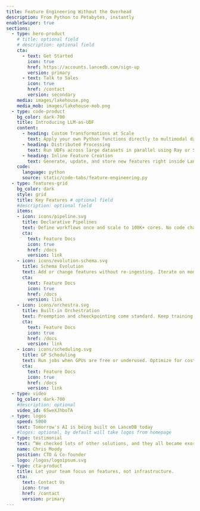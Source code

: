 ```yaml
---
title: Feature Engineering Without the Overhead
description: From Python to Petabytes, instantly
enableSwiper: true
sections:
  - type: hero-product
    # title: optional field
    # description: optional field
    cta:
      - text: Get Started
        icon: true
        href: https://accounts.lancedb.com/sign-up
        version: primary
      - text: Talk to Sales
        icon: true
        href: /contact
        version: secondary
    media: images/lakehouse.png
    media_mob: images/lakehouse-mob.png
  - type: code-product
    bg_color: dark-700
    title: Introducing LLM-as-UDF
    content:
      - heading: Custom Transformations at Scale
        text: Apply your own Python functions directly to multimodal datasets without exporting or duplicating data.
      - heading: Distributed Processing
        text: Run UDFs across large datasets in parallel using Ray or Spark, cutting feature generation time from days to hours.
      - heading: Inline Feature Creation
        text: Generate, update, and store new features right inside LanceDB for immediate use in training or analytics.
    code:
      language: python
      source: static/code-tabs/feature-engineering.py
  - type: features-grid
    bg_color: dark
    style: grid
    title: Key Features # optional field
    #description: optional field
    items:
    - icon: icons/pipeline.svg
      title: Declarative Pipelines
      text: Define workflows once and scale to 100K+ cores. No code changes needed to scale.
      cta: 
        text: Feature Docs
        icon: true
        href: /docs
        version: link
    - icon: icons/evolution-schema.svg
      title: Schema Evolution
      text: Add or change features without re-ingesting. Iterate on models with minimal engineering.
      cta: 
        text: Feature Docs
        icon: true
        href: /docs
        version: link
    - icon: icons/orchestra.svg
      title: Built-in Orchestration
      text: Preemption and cheeckpointing come standard. Keep training resilient without extra work.
      cta: 
        text: Feature Docs
        icon: true
        href: /docs
        version: link
    - icon: icons/scheduling.svg
      title: GP Scheduling
      text: Run jobs when GPUs are free or underused. Optimize for cost and throughput.
      cta: 
        text: Feature Docs
        icon: true
        href: /docs
        version: link
  - type: video
    bg_color: dark-700
    #description: optional
    video_id: 6SweXJhboTA
  - type: logos
    speed: 5000
    text: Tomorrow's AI is being built on LanceDB today
    #logos: optional, by default will take logos from homepage
  - type: testimonial
    text: “We checked lots of other solutions, and they all became exorbitantly expensive for datasets >100M embeddings. LanceDB was the only option that could store 1B embeddings with 100x lower cost and zero ops. That’s why we love LanceDB!”
    name: Chris Moody
    position: CTO & Co-founder
    logo: /logos/logoipsum.svg
  - type: cta-product
    title: Let your team focus on features, not infrastructure.
    cta:
      text: Contact Us
      icon: true
      href: /contact
      version: primary
---
```

